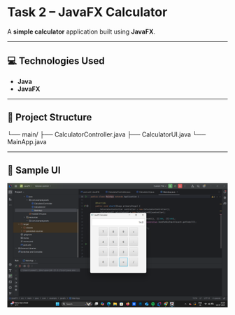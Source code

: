 # Task 2 – JavaFX Calculator

A **simple calculator** application built using **JavaFX**.

---

## 💻 Technologies Used

- **Java**
- **JavaFX**

---

## 📁 Project Structure

└── main/
├── CalculatorController.java
├── CalculatorUI.java
└── MainApp.java


---

## 📸 Sample UI

![Calculator UI](sample2.png)



